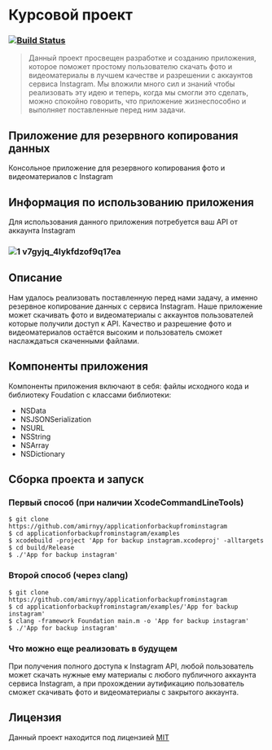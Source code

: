 # Курсовой проект
### [![Build Status](https://travis-ci.org/amirnyy/applicationforbackupfrominstagram.svg?branch=master)](https://travis-ci.org/amirnyy/applicationforbackupfrominstagram)
> Данный проект просвещен разработке и созданию приложения, которое поможет простому пользователю скачать фото и видеоматериалы в лучшем качестве и разрешении с аккаунтов сервиса Instagram. Мы вложили много сил и знаний чтобы реализовать эту идею и теперь, когда мы смогли это сделать, можно спокойно говорить, что приложение жизнеспособно и выполняет поставленные перед ним задачи.
## Приложение для резервного копирования данных
Консольное приложение для резервного копирования фото и видеоматериалов с Instagram
## Информация по использованию приложения
Для использования данного приложения потребуется ваш API от аккаунта Instagram
### ![1 v7gyjq_4lykfdzof9q17ea](https://user-images.githubusercontent.com/45944636/50238512-a2beb980-03d0-11e9-822e-75f4e612b630.jpeg)
## Описание 

Нам удалось реализовать поставленную перед нами задачу, а именно резервное копирование данных с сервиса Instagram. Наше приложение может скачивать фото и видеоматериалы с аккаунтов пользователей которые получили доступ к API. Качество и разрешение фото и видеоматериалов остаётся высоким и пользователь сможет наслаждаться скаченными файлами.

## Компоненты приложения
Компоненты приложения включают в себя: файлы исходного кода и библиотеку Foudation с классами библиотеки: 
- NSData  
- NSJSONSerialization
- NSURL
- NSString 
- NSArray 
- NSDictionary

## Сборка проекта и запуск
### Первый способ (при наличии XcodeCommandLineTools)
```ShellSession
$ git clone https://github.com/amirnyy/applicationforbackupfrominstagram
$ cd applicationforbackupfrominstagram/examples
$ xcodebuild -project 'App for backup instagram.xcodeproj' -alltargets
$ cd build/Release
$ ./'App for backup instagram'
```
### Второй способ  (через clang)
```ShellSession
$ git clone https://github.com/amirnyy/applicationforbackupfrominstagram
$ cd applicationforbackupfrominstagram/examples/'App for backup instagram'
$ clang -framework Foundation main.m -o 'App for backup instagram'
$ ./'App for backup instagram'
```
### Что можно еще реализовать в будущем

При получения полного доступа к Instagram API, любой пользователь может скачать нужные ему материалы с любого публичного аккаунта сервиса Instagram, а при прохождении аутификацию пользователь сможет скачивать фото и видеоматериалы с закрытого аккаунта.
## Лицензия
Данный проект находится под лицензией [MIT](https://ru.wikipedia.org/wiki/Лицензия_MIT)
